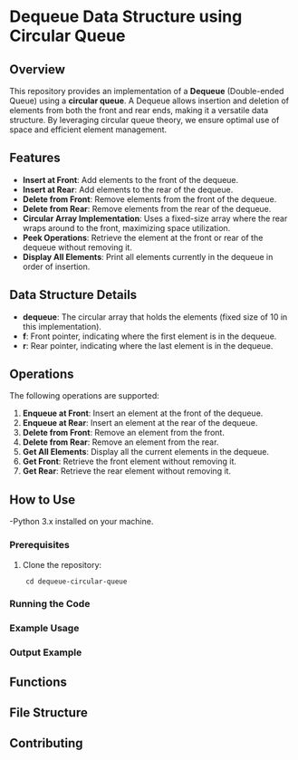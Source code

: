# Dequeue Data Structure using Circular Queue

## Overview

This repository provides an implementation of a **Dequeue** (Double-ended Queue) using a **circular queue**. A Dequeue allows insertion and deletion of elements from both the front and rear ends, making it a versatile data structure. By leveraging circular queue theory, we ensure optimal use of space and efficient element management.

## Features

- **Insert at Front**: Add elements to the front of the dequeue.
- **Insert at Rear**: Add elements to the rear of the dequeue.
- **Delete from Front**: Remove elements from the front of the dequeue.
- **Delete from Rear**: Remove elements from the rear of the dequeue.
- **Circular Array Implementation**: Uses a fixed-size array where the rear wraps around to the front, maximizing space utilization.
- **Peek Operations**: Retrieve the element at the front or rear of the dequeue without removing it.
- **Display All Elements**: Print all elements currently in the dequeue in order of insertion.

## Data Structure Details

- **dequeue**: The circular array that holds the elements (fixed size of 10 in this implementation).
- **f**: Front pointer, indicating where the first element is in the dequeue.
- **r**: Rear pointer, indicating where the last element is in the dequeue.

## Operations

The following operations are supported:

1. **Enqueue at Front**: Insert an element at the front of the dequeue.
2. **Enqueue at Rear**: Insert an element at the rear of the dequeue.
3. **Delete from Front**: Remove an element from the front.
4. **Delete from Rear**: Remove an element from the rear.
5. **Get All Elements**: Display all the current elements in the dequeue.
6. **Get Front**: Retrieve the front element without removing it.
7. **Get Rear**: Retrieve the rear element without removing it.

## How to Use
-Python 3.x installed on your machine.

### Prerequisites
1. Clone the repository:
``` git clone https://github.com/your-username/dequeue-circular-queue.git
    cd dequeue-circular-queue
```

### Running the Code

### Example Usage

### Output Example

## Functions

## File Structure

## Contributing
